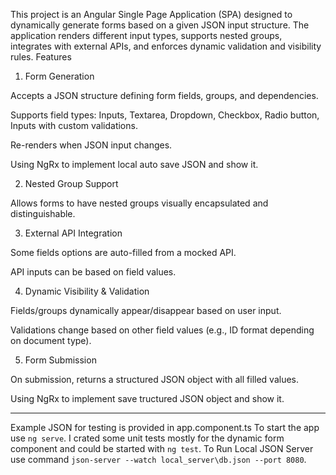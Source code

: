 This project is an Angular Single Page Application (SPA) designed to dynamically generate forms based on a given JSON input structure. The application renders different input types, supports nested groups, integrates with external APIs, and enforces dynamic validation and visibility rules.
Features

1. Form Generation

Accepts a JSON structure defining form fields, groups, and dependencies.

Supports field types: Inputs, Textarea, Dropdown, Checkbox, Radio button, Inputs with custom validations.

Re-renders when JSON input changes.

Using NgRx to implement local auto save JSON and show it.

2. Nested Group Support

Allows forms to have nested groups visually encapsulated and distinguishable.

3. External API Integration

Some fields options are auto-filled from a mocked API.

API inputs can be based on field values.

4. Dynamic Visibility & Validation

Fields/groups dynamically appear/disappear based on user input.

Validations change based on other field values (e.g., ID format depending on document type).

5. Form Submission

On submission, returns a structured JSON object with all filled values.

Using NgRx to implement save tructured JSON object and show it.

---------------------------------------------------------------------------------------------
Example JSON for testing is provided in app.component.ts
To start the app use `ng serve`.
I crated some unit tests mostly for the dynamic form component and could be started with `ng test`.
To Run Local JSON Server use command `json-server --watch local_server\db.json --port 8080`.
